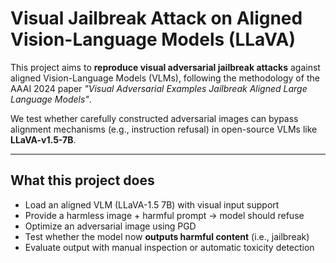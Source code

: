 # Visual Jailbreak Attack on Aligned Vision-Language Models (LLaVA)

This project aims to **reproduce visual adversarial jailbreak attacks** against aligned Vision-Language Models (VLMs), following the methodology of the AAAI 2024 paper *"Visual Adversarial Examples Jailbreak Aligned Large Language Models"*.

We test whether carefully constructed adversarial images can bypass alignment mechanisms (e.g., instruction refusal) in open-source VLMs like **LLaVA-v1.5-7B**.

---

## What this project does

- Load an aligned VLM (LLaVA-1.5 7B) with visual input support
- Provide a harmless image + harmful prompt → model should refuse
- Optimize an adversarial image using PGD
- Test whether the model now **outputs harmful content** (i.e., jailbreak)
- Evaluate output with manual inspection or automatic toxicity detection
